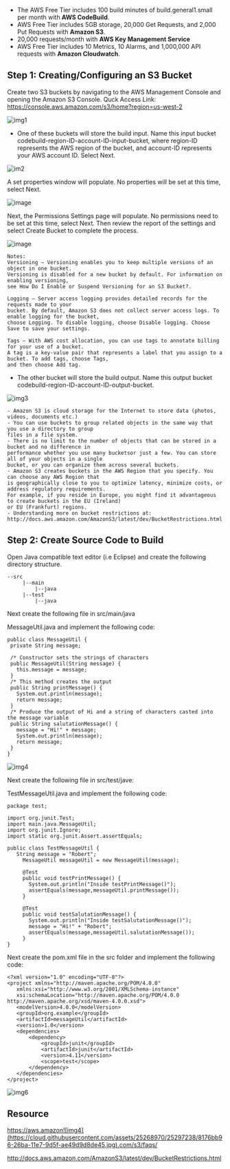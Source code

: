- The AWS Free Tier includes 100 build minutes of build.general1.small per month with <b>AWS CodeBuild</b>.
- AWS Free Tier includes 5GB storage, 20,000 Get Requests, and 2,000 Put Requests with <b>Amazon S3</b>.
- 20,000 requests/month with <b>AWS Key Management Service</b>
- AWS Free Tier includes 10 Metrics, 10 Alarms, and 1,000,000 API requests with <b>Amazon Cloudwatch</b>.

## Step 1: Creating/Configuring an S3 Bucket
Create two S3 buckets by navigating to the AWS Management Console and opening the Amazon S3 Console. 
Quck Access Link: https://console.aws.amazon.com/s3/home?region=us-west-2

![img1](https://cloud.githubusercontent.com/assets/25268970/25292857/0c9c757c-26a6-11e7-9dff-cc3b7f05a5fa.jpg)

- One of these buckets will store the build input. 
Name this input bucket codebuild-region-ID-account-ID-input-bucket, where region-ID 
represents the AWS region of the bucket, and account-ID represents your AWS account ID. Select Next.

![im2](https://cloud.githubusercontent.com/assets/25268970/25293147/7bc3910a-26a7-11e7-9abe-4f29a1909ee2.jpg)

A set properties window will populate. No properties will be set at this time, select Next.

![image](https://cloud.githubusercontent.com/assets/25268970/25293246/f668ab0c-26a7-11e7-8789-b7577ee79e9e.png)

Next, the Permissions Settings page will populate. No permissions need to be set at this time, select Next. Then review the report of the settings and select Create Bucket to complete the process.

![image](https://cloud.githubusercontent.com/assets/25268970/25293516/449d5754-26a9-11e7-886d-3eaacaa9f51c.png)
```
Notes: 
Versioning – Versioning enables you to keep multiple versions of an object in one bucket. 
Versioning is disabled for a new bucket by default. For information on enabling versioning, 
see How Do I Enable or Suspend Versioning for an S3 Bucket?.

Logging – Server access logging provides detailed records for the requests made to your 
bucket. By default, Amazon S3 does not collect server access logs. To enable logging for the bucket, 
choose Logging. To disable logging, choose Disable logging. Choose Save to save your settings.

Tags – With AWS cost allocation, you can use tags to annotate billing for your use of a bucket. 
A tag is a key-value pair that represents a label that you assign to a bucket. To add tags, choose Tags, 
and then choose Add tag.
```
- The other bucket will store the build output. Name this output bucket codebuild-region-ID-account-ID-output-bucket.

![img3](https://cloud.githubusercontent.com/assets/25268970/25293739/30bc17f6-26aa-11e7-98b7-9e2d2ae39a83.jpg)

```Quick notes: 
- Amazon S3 is cloud storage for the Internet to store data (photos, videos, documents etc.)
- You can use buckets to group related objects in the same way that you use a directory to group 
files in a file system.
- There is no limit to the number of objects that can be stored in a bucket and no difference in 
performance whether you use many bucketsor just a few. You can store all of your objects in a single 
bucket, or you can organize them across several buckets.
- Amazon S3 creates buckets in the AWS Region that you specify. You can choose any AWS Region that 
is geographically close to you to optimize latency, minimize costs, or address regulatory requirements. 
For example, if you reside in Europe, you might find it advantageous to create buckets in the EU (Ireland) 
or EU (Frankfurt) regions.
- Understanding more on bucket restrictions at:
http://docs.aws.amazon.com/AmazonS3/latest/dev/BucketRestrictions.html
 ```
 ## Step 2: Create Source Code to Build
Open Java compatible text editor (i.e Eclipse) and create the following directory structure.
 ```
 --src
      |--main
          |--java
      |--test
          |--java
 ```
 
Next create the following file in src/main/java

 MessageUtil.java and implement the following code:
 
 ```
 public class MessageUtil {
  private String message;
 
  /* Constructor sets the strings of characters
  public MessageUtil(String message) {
    this.message = message;
  }
  /* This method creates the output
  public String printMessage() {
    System.out.println(message);
    return message;
  }
  /* Produce the output of Hi and a string of characters casted into the message variable
  public String salutationMessage() {
    message = "Hi!" + message;
    System.out.println(message);
    return message;
  }
}
 ```
 ![img4](https://cloud.githubusercontent.com/assets/25268970/25297238/8176bb96-26ba-11e7-9d5f-ae49d9d8de45.jpg)
 
 Next create the following file in src/test/jave: 
 
 TestMessageUtil.java and implement the following code:
 
 ```
package test;

import org.junit.Test;
import main.java.MessageUtil;
import org.junit.Ignore;
import static org.junit.Assert.assertEquals;

public class TestMessageUtil {
	String message = "Robert";    
	  MessageUtil messageUtil = new MessageUtil(message);
	   
	  @Test
	  public void testPrintMessage() {      
	    System.out.println("Inside testPrintMessage()");     
	    assertEquals(message,messageUtil.printMessage());
	  }

	  @Test
	  public void testSalutationMessage() {
	    System.out.println("Inside testSalutationMessage()");
	    message = "Hi!" + "Robert";
	    assertEquals(message,messageUtil.salutationMessage());
	  }
}
 ```
 Next create the pom.xml file in the src folder and implement the following code:
 
 ```
 <?xml version="1.0" encoding="UTF-8"?>
<project xmlns="http://maven.apache.org/POM/4.0.0"
	xmlns:xsi="http://www.w3.org/2001/XMLSchema-instance"
	xsi:schemaLocation="http://maven.apache.org/POM/4.0.0 http://maven.apache.org/xsd/maven-4.0.0.xsd">
	<modelVersion>4.0.0</modelVersion>
	<groupId>org.example</groupId>
	<artifactId>messageUtil</artifactId>
	<version>1.0</version>
	<dependencies>
		<dependency>
			<groupId>junit</groupId>
			<artifactId>junit</artifactId>
			<version>4.11</version>
			<scope>test</scope>
		</dependency>
	</dependencies>
</project>
 ```
 ![img6](https://cloud.githubusercontent.com/assets/25268970/25298714/a31e5654-26c5-11e7-9857-dfa0b98a9f8c.jpg)

## Resource
https://aws.amazon![img4](https://cloud.githubusercontent.com/assets/25268970/25297238/8176bb96-26ba-11e7-9d5f-ae49d9d8de45.jpg).com/s3/faqs/

http://docs.aws.amazon.com/AmazonS3/latest/dev/BucketRestrictions.html

